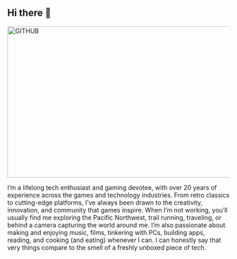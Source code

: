 ## Hi there 👋

<img width="1405" height="343" alt="GITHUB" src="https://github.com/user-attachments/assets/5a88fee3-6ef3-4c78-924a-a8d64c0b88b1" />

I’m a lifelong tech enthusiast and gaming devotee, with over 20 years of experience across the games and technology industries. From retro classics to cutting-edge platforms, I’ve always been drawn to the creativity, innovation, and community that games inspire. 
When I’m not working, you’ll usually find me exploring the Pacific Northwest, trail running, traveling, or behind a camera capturing the world around me. I’m also passionate about making and enjoying music, films, tinkering with PCs, building apps, reading, and cooking (and eating) whenever I can. 
I can honestly say that very things compare to the smell of a freshly unboxed piece of tech.

<!--
**teknoglyph/teknoglyph** is a ✨ _special_ ✨ repository because its `README.md` (this file) appears on your GitHub profile.




-->
